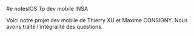 #e notesIOS
Tp dev mobile INSA

Voici notre projet dev mobile de Thierry XU et Maxime CONSIGNY.
Nous avons traité l'intégralité des questions.
